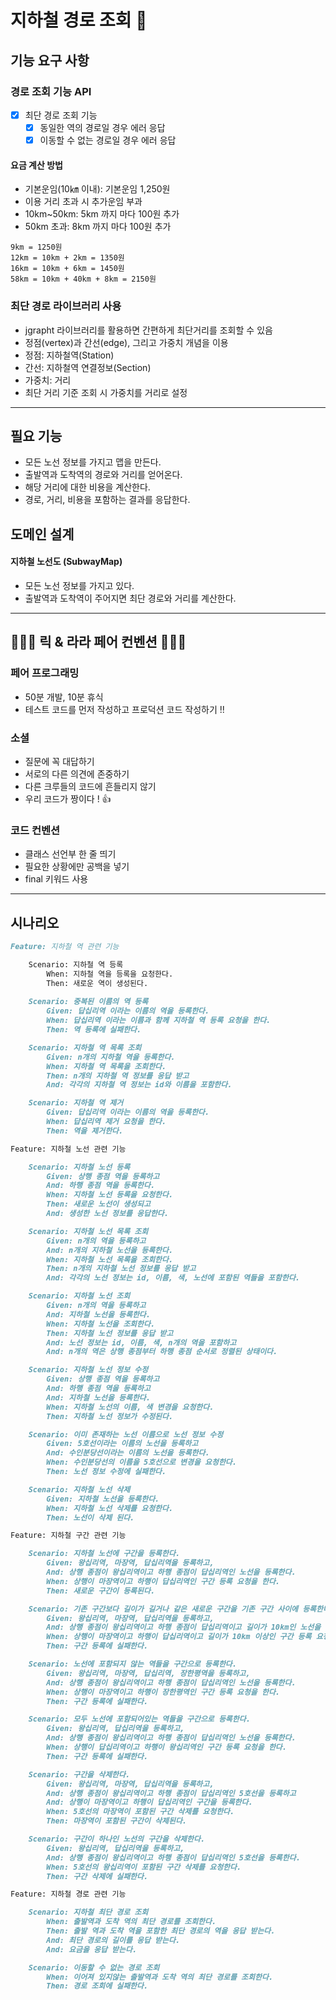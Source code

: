 # 지하철 경로 조회 🚈

## 기능 요구 사항

### 경로 조회 기능 API

- [x] 최단 경로 조회 기능
    - [x] 동일한 역의 경로일 경우 에러 응답
    - [x] 이동할 수 없는 경로일 경우 에러 응답

#### 요금 계산 방법

- 기본운임(10㎞ 이내): 기본운임 1,250원
- 이용 거리 초과 시 추가운임 부과
- 10km~50km: 5km 까지 마다 100원 추가
- 50km 초과: 8km 까지 마다 100원 추가

```
9km = 1250원
12km = 10km + 2km = 1350원
16km = 10km + 6km = 1450원
58km = 10km + 40km + 8km = 2150원
```

### 최단 경로 라이브러리 사용

- jgrapht 라이브러리를 활용하면 간편하게 최단거리를 조회할 수 있음
- 정점(vertex)과 간선(edge), 그리고 가중치 개념을 이용
- 정점: 지하철역(Station)
- 간선: 지하철역 연결정보(Section)
- 가중치: 거리
- 최단 거리 기준 조회 시 가중치를 거리로 설정

---

## 필요 기능

- 모든 노선 정보를 가지고 맵을 만든다.
- 출발역과 도착역의 경로와 거리를 얻어온다.
- 해당 거리에 대한 비용을 계산한다.
- 경로, 거리, 비용을 포함하는 결과를 응답한다.

## 도메인 설계

#### 지하철 노선도 (SubwayMap)

- 모든 노선 정보를 가지고 있다.
- 출발역과 도착역이 주어지면 최단 경로와 거리를 계산한다.

---

## 🧑🏻‍💻 릭 & 라라 페어 컨벤션 👩🏻‍💻

### 페어 프로그래밍

- 50분 개발, 10분 휴식
- 테스트 코드를 먼저 작성하고 프로덕션 코드 작성하기 !!

### 소셜

- 질문에 꼭 대답하기
- 서로의 다른 의견에 존중하기
- 다른 크루들의 코드에 흔들리지 않기
- 우리 코드가 짱이다 ! 👍

### 코드 컨벤션

- 클래스 선언부 한 줄 띄기
- 필요한 상황에만 공백을 넣기
- final 키워드 사용

---

## 시나리오

```markdown
Feature: 지하철 역 관련 기능

    Scenario: 지하철 역 등록
        When: 지하철 역을 등록을 요청한다.
        Then: 새로운 역이 생성된다.
    
    Scenario: 중복된 이름의 역 등록
        Given: 답십리역 이라는 이름의 역을 등록한다.
        When: 답십리역 이라는 이름과 함께 지하철 역 등록 요청을 한다.
        Then: 역 등록에 실패한다.

    Scenario: 지하철 역 목록 조회
        Given: n개의 지하철 역을 등록한다.
        When: 지하철 역 목록을 조회한다.
        Then: n개의 지하철 역 정보를 응답 받고
        And: 각각의 지하철 역 정보는 id와 이름을 포함한다.

    Scenario: 지하철 역 제거
        Given: 답십리역 이라는 이름의 역을 등록한다.
        When: 답십리역 제거 요청을 한다.
        Then: 역을 제거한다.

Feature: 지하철 노선 관련 기능

    Scenario: 지하철 노선 등록
        Given: 상행 종점 역을 등록하고
        And: 하행 종점 역을 등록한다.
        When: 지하철 노선 등록을 요청한다.
        Then: 새로운 노선이 생성되고
        And: 생성한 노선 정보를 응답한다.

    Scenario: 지하철 노선 목록 조회
        Given: n개의 역을 등록하고
        And: n개의 지하철 노선을 등록한다.
        When: 지하철 노선 목록을 조회한다.
        Then: n개의 지하철 노선 정보를 응답 받고
        And: 각각의 노선 정보는 id, 이름, 색, 노선에 포함된 역들을 포함한다.

    Scenario: 지하철 노선 조회
        Given: n개의 역을 등록하고
        And: 지하철 노선을 등록한다.
        When: 지하철 노선을 조회한다.
        Then: 지하철 노선 정보를 응답 받고
        And: 노선 정보는 id, 이름, 색, n개의 역을 포함하고
        And: n개의 역은 상행 종점부터 하행 종점 순서로 정렬된 상태이다.

    Scenario: 지하철 노선 정보 수정
        Given: 상행 종점 역을 등록하고
        And: 하행 종점 역을 등록하고
        And: 지하철 노선을 등록한다.
        When: 지하철 노선의 이름, 색 변경을 요청한다.
        Then: 지하철 노선 정보가 수정된다.

    Scenario: 이미 존재하는 노선 이름으로 노선 정보 수정
        Given: 5호선이라는 이름의 노선을 등록하고
        And: 수인분당선이라는 이름의 노선을 등록한다.
        When: 수인분당선의 이름을 5호선으로 변경을 요청한다.
        Then: 노선 정보 수정에 실패한다.

    Scenario: 지하철 노선 삭제
        Given: 지하철 노선을 등록한다.
        When: 지하철 노선 삭제를 요청한다.
        Then: 노선이 삭제 된다.

Feature: 지하철 구간 관련 기능

    Scenario: 지하철 노선에 구간을 등록한다.
        Given: 왕십리역, 마장역, 답십리역을 등록하고, 
        And: 상행 종점이 왕십리역이고 하행 종점이 답십리역인 노선을 등록한다.
        When: 상행이 마장역이고 하행이 답십리역인 구간 등록 요청을 한다.
        Then: 새로운 구간이 등록된다.

    Scenario: 기존 구간보다 길이가 길거나 같은 새로운 구간을 기존 구간 사이에 등록한다.
        Given: 왕십리역, 마장역, 답십리역을 등록하고, 
        And: 상행 종점이 왕십리역이고 하행 종점이 답십리역이고 길이가 10km인 노선을 등록한다.
        When: 상행이 마장역이고 하행이 답십리역이고 길이가 10km 이상인 구간 등록 요청을 한다.
        Then: 구간 등록에 실패한다.

    Scenario: 노선에 포함되지 않는 역들을 구간으로 등록한다.
        Given: 왕십리역, 마장역, 답십리역, 장한평역을 등록하고, 
        And: 상행 종점이 왕십리역이고 하행 종점이 답십리역인 노선을 등록한다.
        When: 상행이 마장역이고 하행이 장한평역인 구간 등록 요청을 한다.
        Then: 구간 등록에 실패한다.

    Scenario: 모두 노선에 포함되어있는 역들을 구간으로 등록한다.
        Given: 왕십리역, 답십리역을 등록하고, 
        And: 상행 종점이 왕십리역이고 하행 종점이 답십리역인 노선을 등록한다.
        When: 상행이 답십리역이고 하행이 왕십리역인 구간 등록 요청을 한다.
        Then: 구간 등록에 실패한다.

    Scenario: 구간을 삭제한다.
        Given: 왕십리역, 마장역, 답십리역을 등록하고, 
        And: 상행 종점이 왕십리역이고 하행 종점이 답십리역인 5호선을 등록하고
        And: 상행이 마장역이고 하행이 답십리역인 구간을 등록한다.
        When: 5호선의 마장역이 포함된 구간 삭제를 요청한다.
        Then: 마장역이 포함된 구간이 삭제된다.

    Scenario: 구간이 하나인 노선의 구간을 삭제한다.
        Given: 왕십리역, 답십리역을 등록하고, 
        And: 상행 종점이 왕십리역이고 하행 종점이 답십리역인 5호선을 등록한다.
        When: 5호선의 왕십리역이 포함된 구간 삭제를 요청한다.
        Then: 구간 삭제에 실패한다.

Feature: 지하철 경로 관련 기능

    Scenario: 지하철 최단 경로 조회
        When: 출발역과 도착 역의 최단 경로를 조회한다.
        Then: 출발 역과 도착 역을 포함한 최단 경로의 역을 응답 받는다.
        And: 최단 경로의 길이를 응답 받는다.
        And: 요금을 응답 받는다.

    Scenario: 이동할 수 없는 경로 조회
        When: 이어져 있지않는 출발역과 도착 역의 최단 경로를 조회한다.
        Then: 경로 조회에 실패한다.
```